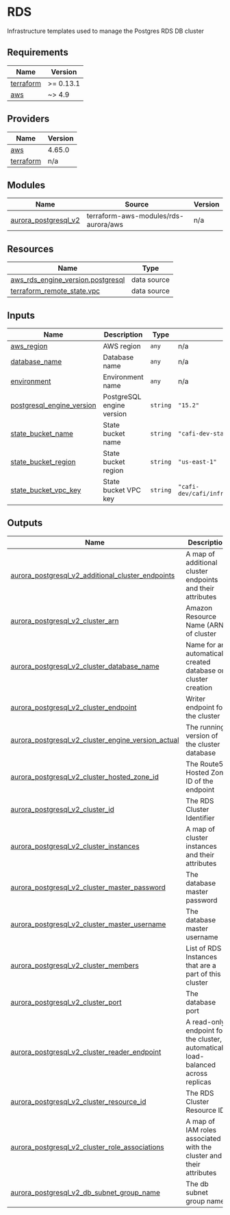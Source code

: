 # RDS

Infrastructure templates used to manage the Postgres RDS DB cluster

## Requirements

| Name | Version |
|------|---------|
| <a name="requirement_terraform"></a> [terraform](#requirement\_terraform) | >= 0.13.1 |
| <a name="requirement_aws"></a> [aws](#requirement\_aws) | ~> 4.9 |

## Providers

| Name | Version |
|------|---------|
| <a name="provider_aws"></a> [aws](#provider\_aws) | 4.65.0 |
| <a name="provider_terraform"></a> [terraform](#provider\_terraform) | n/a |

## Modules

| Name | Source | Version |
|------|--------|---------|
| <a name="module_aurora_postgresql_v2"></a> [aurora\_postgresql\_v2](#module\_aurora\_postgresql\_v2) | terraform-aws-modules/rds-aurora/aws | n/a |

## Resources

| Name | Type |
|------|------|
| [aws_rds_engine_version.postgresql](https://registry.terraform.io/providers/hashicorp/aws/latest/docs/data-sources/rds_engine_version) | data source |
| [terraform_remote_state.vpc](https://registry.terraform.io/providers/hashicorp/terraform/latest/docs/data-sources/remote_state) | data source |

## Inputs

| Name | Description | Type | Default | Required |
|------|-------------|------|---------|:--------:|
| <a name="input_aws_region"></a> [aws\_region](#input\_aws\_region) | AWS region | `any` | n/a | yes |
| <a name="input_database_name"></a> [database\_name](#input\_database\_name) | Database name | `any` | n/a | yes |
| <a name="input_environment"></a> [environment](#input\_environment) | Environment name | `any` | n/a | yes |
| <a name="input_postgresql_engine_version"></a> [postgresql\_engine\_version](#input\_postgresql\_engine\_version) | PostgreSQL engine version | `string` | `"15.2"` | no |
| <a name="input_state_bucket_name"></a> [state\_bucket\_name](#input\_state\_bucket\_name) | State bucket name | `string` | `"cafi-dev-state-bucket"` | no |
| <a name="input_state_bucket_region"></a> [state\_bucket\_region](#input\_state\_bucket\_region) | State bucket region | `string` | `"us-east-1"` | no |
| <a name="input_state_bucket_vpc_key"></a> [state\_bucket\_vpc\_key](#input\_state\_bucket\_vpc\_key) | State bucket VPC key | `string` | `"cafi-dev/cafi/infrastructure/vpc/terraform.tfstate"` | no |

## Outputs

| Name | Description |
|------|-------------|
| <a name="output_aurora_postgresql_v2_additional_cluster_endpoints"></a> [aurora\_postgresql\_v2\_additional\_cluster\_endpoints](#output\_aurora\_postgresql\_v2\_additional\_cluster\_endpoints) | A map of additional cluster endpoints and their attributes |
| <a name="output_aurora_postgresql_v2_cluster_arn"></a> [aurora\_postgresql\_v2\_cluster\_arn](#output\_aurora\_postgresql\_v2\_cluster\_arn) | Amazon Resource Name (ARN) of cluster |
| <a name="output_aurora_postgresql_v2_cluster_database_name"></a> [aurora\_postgresql\_v2\_cluster\_database\_name](#output\_aurora\_postgresql\_v2\_cluster\_database\_name) | Name for an automatically created database on cluster creation |
| <a name="output_aurora_postgresql_v2_cluster_endpoint"></a> [aurora\_postgresql\_v2\_cluster\_endpoint](#output\_aurora\_postgresql\_v2\_cluster\_endpoint) | Writer endpoint for the cluster |
| <a name="output_aurora_postgresql_v2_cluster_engine_version_actual"></a> [aurora\_postgresql\_v2\_cluster\_engine\_version\_actual](#output\_aurora\_postgresql\_v2\_cluster\_engine\_version\_actual) | The running version of the cluster database |
| <a name="output_aurora_postgresql_v2_cluster_hosted_zone_id"></a> [aurora\_postgresql\_v2\_cluster\_hosted\_zone\_id](#output\_aurora\_postgresql\_v2\_cluster\_hosted\_zone\_id) | The Route53 Hosted Zone ID of the endpoint |
| <a name="output_aurora_postgresql_v2_cluster_id"></a> [aurora\_postgresql\_v2\_cluster\_id](#output\_aurora\_postgresql\_v2\_cluster\_id) | The RDS Cluster Identifier |
| <a name="output_aurora_postgresql_v2_cluster_instances"></a> [aurora\_postgresql\_v2\_cluster\_instances](#output\_aurora\_postgresql\_v2\_cluster\_instances) | A map of cluster instances and their attributes |
| <a name="output_aurora_postgresql_v2_cluster_master_password"></a> [aurora\_postgresql\_v2\_cluster\_master\_password](#output\_aurora\_postgresql\_v2\_cluster\_master\_password) | The database master password |
| <a name="output_aurora_postgresql_v2_cluster_master_username"></a> [aurora\_postgresql\_v2\_cluster\_master\_username](#output\_aurora\_postgresql\_v2\_cluster\_master\_username) | The database master username |
| <a name="output_aurora_postgresql_v2_cluster_members"></a> [aurora\_postgresql\_v2\_cluster\_members](#output\_aurora\_postgresql\_v2\_cluster\_members) | List of RDS Instances that are a part of this cluster |
| <a name="output_aurora_postgresql_v2_cluster_port"></a> [aurora\_postgresql\_v2\_cluster\_port](#output\_aurora\_postgresql\_v2\_cluster\_port) | The database port |
| <a name="output_aurora_postgresql_v2_cluster_reader_endpoint"></a> [aurora\_postgresql\_v2\_cluster\_reader\_endpoint](#output\_aurora\_postgresql\_v2\_cluster\_reader\_endpoint) | A read-only endpoint for the cluster, automatically load-balanced across replicas |
| <a name="output_aurora_postgresql_v2_cluster_resource_id"></a> [aurora\_postgresql\_v2\_cluster\_resource\_id](#output\_aurora\_postgresql\_v2\_cluster\_resource\_id) | The RDS Cluster Resource ID |
| <a name="output_aurora_postgresql_v2_cluster_role_associations"></a> [aurora\_postgresql\_v2\_cluster\_role\_associations](#output\_aurora\_postgresql\_v2\_cluster\_role\_associations) | A map of IAM roles associated with the cluster and their attributes |
| <a name="output_aurora_postgresql_v2_db_subnet_group_name"></a> [aurora\_postgresql\_v2\_db\_subnet\_group\_name](#output\_aurora\_postgresql\_v2\_db\_subnet\_group\_name) | The db subnet group name |
